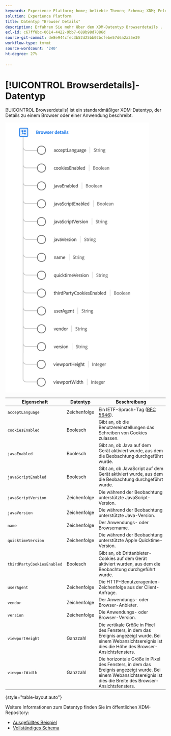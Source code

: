 ```yaml
---
keywords: Experience Platform; home; beliebte Themen; Schema; XDM; Felder; Schemas; Schemas; Browser; Browserdetails; Datentyp; Datentyp; Datentyp;
solution: Experience Platform
title: Datentyp "Browser Details"
description: Erfahren Sie mehr über den XDM-Datentyp Browserdetails .
exl-id: c67ff8bc-0614-4422-9bb7-689b98d7086d
source-git-commit: de8e944cfec3b52d25bb02bcfebe57d6a2a35e39
workflow-type: tm+mt
source-wordcount: '240'
ht-degree: 27%

---
```


# [!UICONTROL Browserdetails]-Datentyp

[!UICONTROL Browserdetails] ist ein standardmäßiger XDM-Datentyp, der Details zu einem Browser oder einer Anwendung beschreibt.

<img src="../images/data-types/browser-details.png" width="450" /><br />

| Eigenschaft | Datentyp | Beschreibung |
| --- | --- | --- |
| `acceptLanguage` | Zeichenfolge | Ein IETF-Sprach-Tag ([RFC 5646](https://tools.ietf.org/html/rfc5646)). |
| `cookiesEnabled` | Boolesch | Gibt an, ob die Benutzereinstellungen das Schreiben von Cookies zulassen. |
| `javaEnabled` | Boolesch | Gibt an, ob Java auf dem Gerät aktiviert wurde, aus dem die Beobachtung durchgeführt wurde. |
| `javaScriptEnabled` | Boolesch | Gibt an, ob JavaScript auf dem Gerät aktiviert wurde, aus dem die Beobachtung durchgeführt wurde. |
| `javaScriptVersion` | Zeichenfolge | Die während der Beobachtung unterstützte JavaScript-Version. |
| `javaVersion` | Zeichenfolge | Die während der Beobachtung unterstützte Java-Version. |
| `name` | Zeichenfolge | Der Anwendungs- oder Browsername. |
| `quicktimeVersion` | Zeichenfolge | Die während der Beobachtung unterstützte Apple Quicktime-Version. |
| `thirdPartyCookiesEnabled` | Boolesch | Gibt an, ob Drittanbieter-Cookies auf dem Gerät aktiviert wurden, aus dem die Beobachtung durchgeführt wurde. |
| `userAgent` | Zeichenfolge | Die HTTP-Benutzeragenten-Zeichenfolge aus der Client-Anfrage. |
| `vendor` | Zeichenfolge | Der Anwendungs- oder Browser-Anbieter. |
| `version` | Zeichenfolge | Die Anwendungs- oder Browser-Version. |
| `viewportHeight` | Ganzzahl | Die vertikale Größe in Pixel des Fensters, in dem das Ereignis angezeigt wurde. Bei einem Webansichtsereignis ist dies die Höhe des Browser-Ansichtsfensters. |
| `viewportWidth` | Ganzzahl | Die horizontale Größe in Pixel des Fensters, in dem das Ereignis angezeigt wurde. Bei einem Webansichtsereignis ist dies die Breite des Browser-Ansichtsfensters. |

{style="table-layout:auto"}

Weitere Informationen zum Datentyp finden Sie im öffentlichen XDM-Repository:

* [Ausgefülltes Beispiel](https://github.com/adobe/xdm/blob/master/components/datatypes/browserdetails.example.1.json)
* [Vollständiges Schema](https://github.com/adobe/xdm/blob/master/components/datatypes/browserdetails.schema.json)
